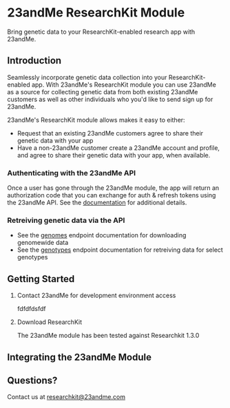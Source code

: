 # 23andMe ResearchKit Module
Bring genetic data to your ResearchKit-enabled research app with 23andMe.

## Introduction
Seamlessly incorporate genetic data collection into your ResearchKit-enabled app. With 23andMe's ResearchKit module you can use 23andMe as a source for collecting genetic data from both existing 23andMe customers as well as other individuals who you'd like to send sign up for 23andMe.

23andMe's ResearchKit module allows makes it easy to either:
- Request that an existing 23andMe customers agree to share their genetic data with your app
- Have a non-23andMe customer create a 23andMe account and profile, and agree to share their genetic data with your app, when available.

### Authenticating with the 23andMe API
Once a user has gone through the 23andMe module, the app will return an authorization code that you can exchange for auth & refresh tokens using the 23andMe API. See the [documentation] for additional details.

### Retreiving genetic data via the API
- See the [genomes] endpoint documentation for downloading genomewide data
- See the [genotypes] endpoint documentation for retreiving data for select genotypes

## Getting Started
1. Contact 23andMe for development environment access

   fdfdfdsfdf
2. Download ResearchKit
 
   The 23andMe module has been tested against Researchkit 1.3.0
## Integrating the 23andMe Module
## Questions?
Contact us at researchkit@23andme.com

[documentation]: https://api.23andme.com/docs/authentication/
[genomes]: https://api.23andme.com/docs/reference/#genomes
[genotypes]: https://api.23andme.com/docs/reference/#genotypes
